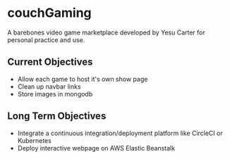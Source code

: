 # couchGaming
A barebones video game marketplace developed by Yesu Carter for personal practice and use.
## Current Objectives
* Allow each game to host it's own show page
* Clean up navbar links
* Store images in mongodb
## Long Term Objectives
* Integrate a continuous integration/deployment platform like CircleCI or Kubernetes
* Deploy interactive webpage on AWS Elastic Beanstalk
